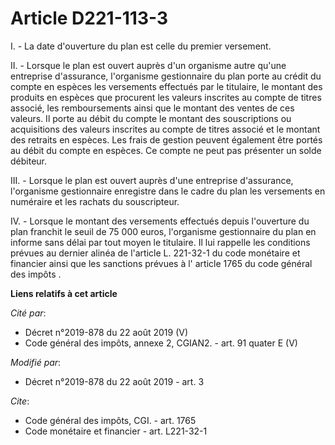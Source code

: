# Article D221-113-3

I. - La date d'ouverture du plan est celle du premier versement.

II. - Lorsque le plan est ouvert auprès d'un organisme autre qu'une entreprise d'assurance, l'organisme gestionnaire du plan
porte au crédit du compte en espèces les versements effectués par le titulaire, le montant des produits en espèces que
procurent les valeurs inscrites au compte de titres associé, les remboursements ainsi que le montant des ventes de ces
valeurs. Il porte au débit du compte le montant des souscriptions ou acquisitions des valeurs inscrites au compte de titres
associé et le montant des retraits en espèces. Les frais de gestion peuvent également être portés au débit du compte en
espèces. Ce compte ne peut pas présenter un solde débiteur.

III. - Lorsque le plan est ouvert auprès d'une entreprise d'assurance, l'organisme gestionnaire enregistre dans le cadre du
plan les versements en numéraire et les rachats du souscripteur.

IV. - Lorsque le montant des versements effectués depuis l'ouverture du plan franchit le seuil de 75 000 euros, l'organisme
gestionnaire du plan en informe sans délai par tout moyen le titulaire. Il lui rappelle les conditions prévues au  dernier
alinéa de l'article L. 221-32-1 du code monétaire et financier ainsi que les sanctions prévues à l' article 1765 du code
général des impôts .

**Liens relatifs à cet article**

_Cité par_:

  - Décret n°2019-878 du 22 août 2019 (V)
  - Code général des impôts, annexe 2, CGIAN2. - art. 91 quater E (V)

_Modifié par_:

  - Décret n°2019-878 du 22 août 2019 - art. 3

_Cite_:

  - Code général des impôts, CGI. - art. 1765
  - Code monétaire et financier - art. L221-32-1
